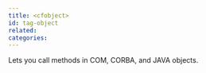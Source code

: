 ```yaml
---
title: <cfobject>
id: tag-object
related:
categories:
---
```


Lets you call methods in COM, CORBA, and JAVA objects.